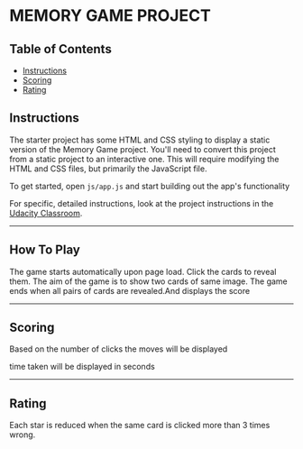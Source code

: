 # MEMORY GAME PROJECT

## Table of Contents

* [Instructions](#instructions)
* [Scoring](#scoring)
* [Rating](#rating)

## Instructions

The starter project has some HTML and CSS styling to display a static version of the Memory Game project. You'll need to convert this project from a static project to an interactive one. This will require modifying the HTML and CSS files, but primarily the JavaScript file.

To get started, open `js/app.js` and start building out the app's functionality

For specific, detailed instructions, look at the project instructions in the [Udacity Classroom](https://classroom.udacity.com/me).

-----------------------------------------------------------------------------------------------------

## How To Play

The game starts automatically upon page load. Click the cards to reveal them. The aim of the game is to show two cards of same image. The game ends when all pairs of cards are revealed.And displays the score

------------------------------------------------------------------------------------------------------

## Scoring

Based on the number of clicks the moves will be displayed

time taken will be displayed in seconds

-----------------------------------------------------------------------------------------------------

## Rating

Each star is reduced when the same card is clicked more than 3 times wrong.





